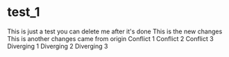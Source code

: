 # test_1

This is just a test you can delete me after it's done
This is the new changes
This is another changes came from origin
Conflict 1
Conflict 2
Conflict 3
Diverging 1
Diverging 2
Diverging 3
